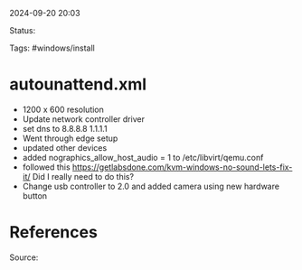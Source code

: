 2024-09-20 20:03

Status:

Tags: #windows/install 

# autounattend.xml

- 1200 x 600 resolution
- Update network controller driver 
- set dns to 8.8.8.8 1.1.1.1
- Went through edge setup
- updated other devices
- added nographics_allow_host_audio = 1 to /etc/libvirt/qemu.conf
- followed this https://getlabsdone.com/kvm-windows-no-sound-lets-fix-it/ Did I really need to do this?
- Change usb controller to 2.0 and added camera using new hardware button

# References
Source: 